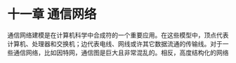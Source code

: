 # 十一章 通信网络

通信网络建模是在计算机科学中合成符的一个重要应用。在这些模型中，顶点代表计算机、处理器和交换机；边代表电线、网线或许其它数据流通的传输线。对于一些通信网络，比如因特网，通信图是巨大且非常混乱的。相反，高度结构化的网络

